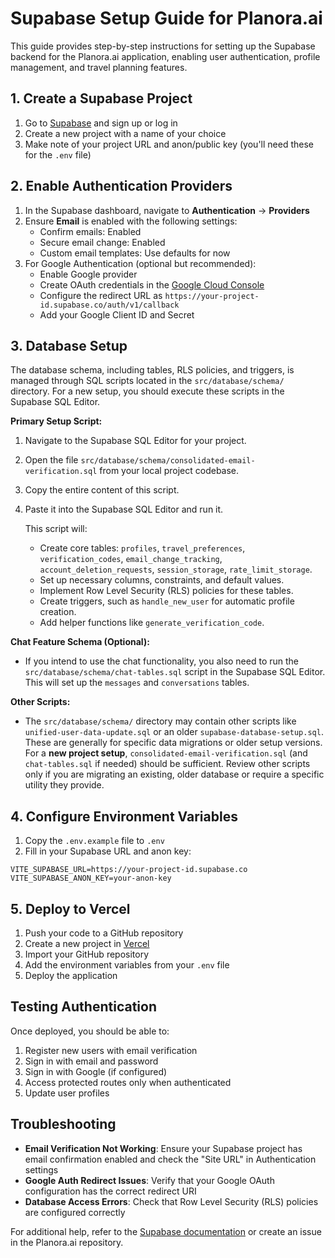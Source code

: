 # Supabase Setup Guide for Planora.ai

This guide provides step-by-step instructions for setting up the Supabase backend for the Planora.ai application, enabling user authentication, profile management, and travel planning features.

## 1. Create a Supabase Project

1. Go to [Supabase](https://supabase.com/) and sign up or log in
2. Create a new project with a name of your choice
3. Make note of your project URL and anon/public key (you'll need these for the `.env` file)

## 2. Enable Authentication Providers

1. In the Supabase dashboard, navigate to **Authentication** → **Providers**
2. Ensure **Email** is enabled with the following settings:
   - Confirm emails: Enabled
   - Secure email change: Enabled
   - Custom email templates: Use defaults for now
3. For Google Authentication (optional but recommended):
   - Enable Google provider
   - Create OAuth credentials in the [Google Cloud Console](https://console.cloud.google.com/)
   - Configure the redirect URL as `https://your-project-id.supabase.co/auth/v1/callback`
   - Add your Google Client ID and Secret

## 3. Database Setup

The database schema, including tables, RLS policies, and triggers, is managed through SQL scripts located in the `src/database/schema/` directory. For a new setup, you should execute these scripts in the Supabase SQL Editor.

**Primary Setup Script:**

1.  Navigate to the Supabase SQL Editor for your project.
2.  Open the file `src/database/schema/consolidated-email-verification.sql` from your local project codebase.
3.  Copy the entire content of this script.
4.  Paste it into the Supabase SQL Editor and run it.

    This script will:
    *   Create core tables: `profiles`, `travel_preferences`, `verification_codes`, `email_change_tracking`, `account_deletion_requests`, `session_storage`, `rate_limit_storage`.
    *   Set up necessary columns, constraints, and default values.
    *   Implement Row Level Security (RLS) policies for these tables.
    *   Create triggers, such as `handle_new_user` for automatic profile creation.
    *   Add helper functions like `generate_verification_code`.

**Chat Feature Schema (Optional):**

*   If you intend to use the chat functionality, you also need to run the `src/database/schema/chat-tables.sql` script in the Supabase SQL Editor. This will set up the `messages` and `conversations` tables.

**Other Scripts:**

*   The `src/database/schema/` directory may contain other scripts like `unified-user-data-update.sql` or an older `supabase-database-setup.sql`. These are generally for specific data migrations or older setup versions. For a **new project setup**, `consolidated-email-verification.sql` (and `chat-tables.sql` if needed) should be sufficient. Review other scripts only if you are migrating an existing, older database or require a specific utility they provide.

## 4. Configure Environment Variables

1. Copy the `.env.example` file to `.env`
2. Fill in your Supabase URL and anon key:

```
VITE_SUPABASE_URL=https://your-project-id.supabase.co
VITE_SUPABASE_ANON_KEY=your-anon-key
```

## 5. Deploy to Vercel

1. Push your code to a GitHub repository
2. Create a new project in [Vercel](https://vercel.com/)
3. Import your GitHub repository
4. Add the environment variables from your `.env` file
5. Deploy the application

## Testing Authentication

Once deployed, you should be able to:

1. Register new users with email verification
2. Sign in with email and password
3. Sign in with Google (if configured)
4. Access protected routes only when authenticated
5. Update user profiles

## Troubleshooting

- **Email Verification Not Working**: Ensure your Supabase project has email confirmation enabled and check the "Site URL" in Authentication settings
- **Google Auth Redirect Issues**: Verify that your Google OAuth configuration has the correct redirect URI
- **Database Access Errors**: Check that Row Level Security (RLS) policies are configured correctly

For additional help, refer to the [Supabase documentation](https://supabase.com/docs) or create an issue in the Planora.ai repository.
